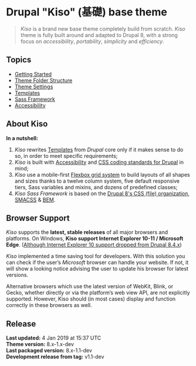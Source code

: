 
Drupal "Kiso" (基礎) base theme
==========

> *Kiso* is a brand new base theme completely build from scratch.
> *Kiso* theme is fully built around and adapted to Drupal 8, with a strong focus on *accessibility*, *portability*, *simplicity* and *efficiency*.

## Topics
* [Getting Started](docs/getting-started/overview.md)
* [Theme Folder Structure](docs/theme-folder-structure/overview.md)
* [Theme Settings](docs/theme-settings/overview.md)
* [Templates](docs/templates/index.md)
* [Sass Framework](docs/sass-framework/overview.md)
* [Accessibility](docs/accessibility/index.md)

## About Kiso

**In a nutshell:**

 1. *Kiso* rewrites [Templates](docs/templates/index.md) from *Drupal* core only if it makes sense to do so, in order to meet specific requirements;
 2. *Kiso* is built with [Accessibility](docs/accessibility/index.md) and [CSS coding standards for Drupal](https://www.drupal.org/docs/develop/standards/css/css-coding-standards) in mind;
 3. *Kiso* use a mobile-first [Flexbox grid system](docs/sass-framework/grid-system.md) to build layouts of all shapes and sizes thanks to a twelve column system, five default responsive tiers, Sass variables and mixins, and dozens of predefined classes;
 4. *Kiso Sass Framework* is based on the [Drupal 8's CSS (file) organization](https://www.drupal.org/docs/develop/standards/css/css-file-organization-for-drupal-8), [SMACSS](https://smacss.com/ "Scalable and Modular Architecture for CSS") & [BEM](http://bem.info/ "Block, Element, Modifier").

## Browser Support

*Kiso* supports the **latest, stable releases** of all major browsers and platforms. On Windows, **Kiso support Internet Explorer 10-11 / Microsoft Edge**. ([Although Internet Explorer 10 support dropped from Drupal 8.4.x](https://www.drupal.org/node/2897971))

*Kiso* implemented a time saving tool for developers. With this solution you can check if the user’s _Microsoft_ browser can handle your website. If not, it will show a looking notice advising the user to update his browser for latest versions.

Alternative browsers which use the latest version of WebKit, Blink, or Gecko, whether directly or via the platform’s web view API, are not explicitly supported. However, Kiso should (in most cases) display and function correctly in these browsers as well.

## Release

**Last updated:** 4 Jan 2019 at 15:37 UTC  
**Theme version:** 8.x-1.x-dev  
**Last packaged version:** 8.x-1.1-dev  
**Development release from tag:** v1.1-dev  
